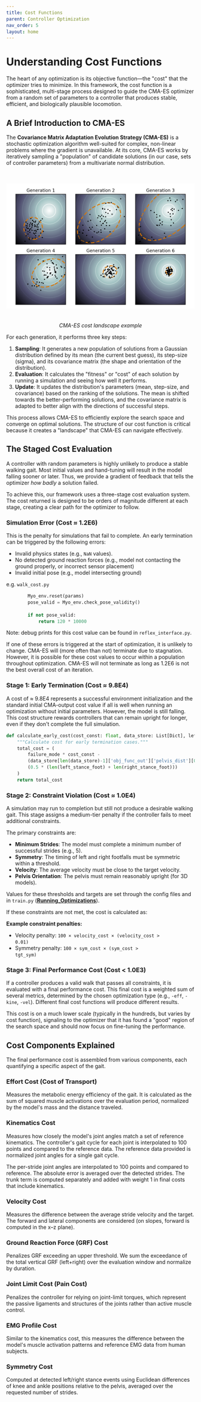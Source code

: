 ```yaml
---
title: Cost Functions
parent: Controller Optimization
nav_order: 5
layout: home
---
```


# Understanding Cost Functions

The heart of any optimization is its objective function—the "cost" that the optimizer tries to minimize. In this framework, the cost function is a sophisticated, multi-stage process designed to guide the CMA-ES optimizer from a random set of parameters to a controller that produces stable, efficient, and biologically plausible locomotion.

## A Brief Introduction to CMA-ES

The **Covariance Matrix Adaptation Evolution Strategy (CMA-ES)** is a stochastic optimization algorithm well-suited for complex, non-linear problems where the gradient is unavailable. At its core, CMA-ES works by iteratively sampling a "population" of candidate solutions (in our case, sets of controller parameters) from a multivariate normal distribution.

<div style="text-align: center; display: flex; justify-content: center; gap: 20px;">
  <div style="flex: 1; max-width: 600px;">
    <img src="../assets/cmaes.png" alt="CMAES Overview" style="width: 100%; height: 400px; object-fit: contain;">
    <br>
    <i>CMA-ES cost landscape example</i>
  </div>
</div>

For each generation, it performs three key steps:
1.  **Sampling**: It generates a new population of solutions from a Gaussian distribution defined by its mean (the current best guess), its step-size (sigma), and its covariance matrix (the shape and orientation of the distribution).
2.  **Evaluation**: It calculates the "fitness" or "cost" of each solution by running a simulation and seeing how well it performs.
3.  **Update**: It updates the distribution's parameters (mean, step-size, and covariance) based on the ranking of the solutions. The mean is shifted towards the better-performing solutions, and the covariance matrix is adapted to better align with the directions of successful steps.

This process allows CMA-ES to efficiently explore the search space and converge on optimal solutions. The structure of our cost function is critical because it creates a "landscape" that CMA-ES can navigate effectively.

## The Staged Cost Evaluation

A controller with random parameters is highly unlikely to produce a stable walking gait. Most initial values and hand-tuning will result in the model falling sooner or later. Thus, we provide a gradient of feedback that tells the optimizer *how badly* a solution failed.

To achieve this, our framework uses a three-stage cost evaluation system. The cost returned is designed to be orders of magnitude different at each stage, creating a clear path for the optimizer to follow.

### Simulation Error (Cost ≈ 1.2E6)

This is the penalty for simulations that fail to complete. An early termination can be triggered by the following errors:
- Invalid physics states (e.g., `NaN` values).
- No detected ground reaction forces (e.g., model not contacting the ground properly, or incorrect sensor placement)
- Invalid initial pose (e.g., model intersecting ground)

e.g. `walk_cost.py`
```python
        Myo_env.reset(params)
        pose_valid = Myo_env.check_pose_validity()
        
        if not pose_valid:
            return 120 * 10000
```


Note: debug prints for this cost value can be found in `reflex_interface.py`.

If one of these errors is triggered at the start of optimization, it is unlikely to change. CMA-ES will (more often than not) terminate due to stagnation. However, it is possible for these cost values to occur within a population throughout optimization. CMA-ES will not terminate as long as 1.2E6 is not the best overall cost of an iteration.

### Stage 1: Early Termination (Cost ≈ 9.8E4)

A cost of ≈ 9.8E4 represents a successful environment initialization and the standard initial CMA-output cost value if all is well when running an optimization without initial parameters. However, the model is still falling. This cost structure rewards controllers that can remain upright for longer, even if they don't complete the full simulation.

```python
def calculate_early_cost(cost_const: float, data_store: List[Dict], left_stance_foot: List[int], right_stance_foot: List[int], failure_mode: int = 99) -> float:
    """Calculate cost for early termination cases."""
    total_cost = (
        failure_mode * cost_const - 
        (data_store[len(data_store)-1]['obj_func_out']['pelvis_dist'][0]) - 
        (0.5 * (len(left_stance_foot) + len(right_stance_foot)))
    )
    return total_cost
```

### Stage 2: Constraint Violation (Cost ≈ 1.0E4)

A simulation may run to completion but still not produce a desirable walking gait. This stage assigns a medium-tier penalty if the controller fails to meet additional constraints.

The primary constraints are:
- **Minimum Strides**: The model must complete a minimum number of successful strides (e.g., 5).
- **Symmetry**: The timing of left and right footfalls must be symmetric within a threshold.
- **Velocity**: The average velocity must be close to the target velocity.
- **Pelvis Orientation**: The pelvis must remain reasonably upright (for 3D models).

Values for these thresholds and targets are set through the config files and in `train.py` (**[Running_Optimizations](Running_Optimizations)**).

If these constraints are not met, the cost is calculated as:

**Example constraint penalties:**
- Velocity penalty: <code>100 × velocity_cost × (velocity_cost > 0.01)</code>
- Symmetry penalty: <code>100 × sym_cost × (sym_cost > tgt_sym)</code>

### Stage 3: Final Performance Cost (Cost < 1.0E3)

If a controller produces a valid walk that passes all constraints, it is evaluated with a final performance cost. This final cost is a weighted sum of several metrics, determined by the chosen optimization type (e.g., `-eff`, `-kine`, `-vel`). Different final cost functions will produce different results.

This cost is on a much lower scale (typically in the hundreds, but varies by cost function), signaling to the optimizer that it has found a "good" region of the search space and should now focus on fine-tuning the performance.

## Cost Components Explained

The final performance cost is assembled from various components, each quantifying a specific aspect of the gait.

### Effort Cost (Cost of Transport)

Measures the metabolic energy efficiency of the gait. It is calculated as the sum of squared muscle activations over the evaluation period, normalized by the model's mass and the distance traveled.

### Kinematics Cost

Measures how closely the model's joint angles match a set of reference kinematics. The controller's gait cycle for each joint is interpolated to 100 points and compared to the reference data. The reference data provided is normalized joint angles for a single gait cycle. 

The per-stride joint angles are interpolated to 100 points and compared to reference. The absolute error is averaged over the detected strides. The trunk term is computed separately and added with weight 1 in final costs that include kinematics.

### Velocity Cost

Measures the difference between the average stride velocity and the target. The forward and lateral components are considered (on slopes, forward is computed in the x–z plane).


### Ground Reaction Force (GRF) Cost

Penalizes GRF exceeding an upper threshold. We sum the exceedance of the total vertical GRF (left+right) over the evaluation window and normalize by duration.

### Joint Limit Cost (Pain Cost)

Penalizes the controller for relying on joint-limit torques, which represent the passive ligaments and structures of the joints rather than active muscle control.

### EMG Profile Cost

Similar to the kinematics cost, this measures the difference between the model's muscle activation patterns and reference EMG data from human subjects.

### Symmetry Cost

Computed at detected left/right stance events using Euclidean differences of knee and ankle positions relative to the pelvis, averaged over the requested number of strides.

